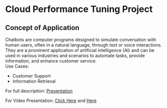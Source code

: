# Cloud Performance Tuning Project
## Concept of Application
Chatbots are computer programs designed to simulate conversation with human users, often in a natural language, through text or voice interactions. They are a prominent application of artificial intelligence (AI) and can be used in various industries and scenarios to automate tasks, provide information, and enhance customer service.
<br>Use Cases:
<ul>
  <li>Customer Support</li>
  <li>Information Retrieval</li>
</ul>

For full description: <a href="https://docs.google.com/presentation/d/12yFndI50LfljeGMH34XTAMDeyVlPKDQbuX_BhkgA92Q/edit#slide=id.g243b71256d0_0_56)">Presentation</a>

For Video Presentation: <a href="https://youtu.be/1rG42QP9_PM">Click Here</a> and <a href= "https://youtu.be/MITJIx2Wg9Y">Here</a>


